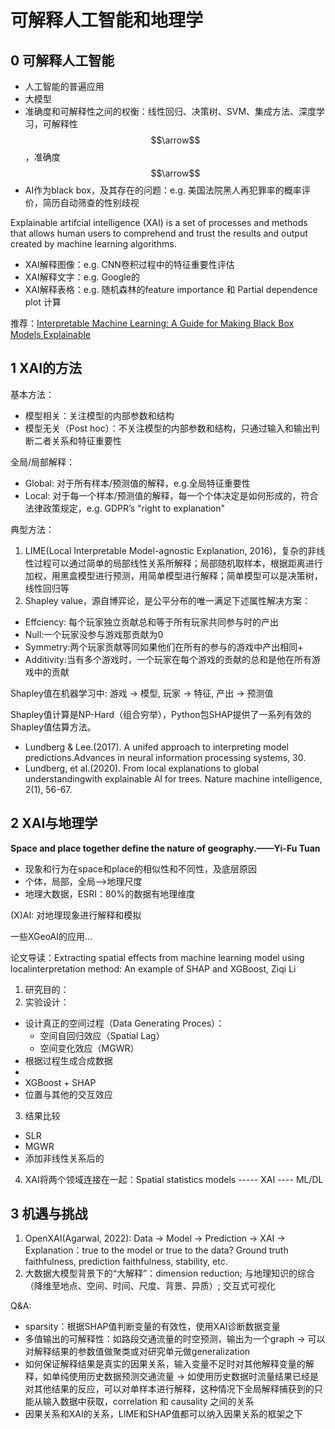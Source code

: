 # 可解释人工智能和地理学

## 0 可解释人工智能

+ 人工智能的普遍应用
+ 大模型
+ 准确度和可解释性之间的权衡：线性回归、决策树、SVM、集成方法、深度学习，可解释性$$\arrow$$，准确度$$\arrow$$
+ AI作为black box，及其存在的问题：e.g. 美国法院黑人再犯罪率的概率评价，简历自动筛查的性别歧视

Explainable artifcial intelligence (XAI) is a set of processes and methods that allows human users to comprehend and trust the results and output created by machine learning algorithms.

+ XAI解释图像：e.g. CNN卷积过程中的特征重要性评估
+ XAI解释文字：e.g. Google的
+ XAI解释表格：e.g. 随机森林的feature importance 和 Partial dependence plot 计算

推荐：[Interpretable Machine Learning: A Guide for Making Black Box Models Explainable](https://christophm.github.io/interpretable-ml-book/)

## 1 XAI的方法

基本方法：
+ 模型相关：关注模型的内部参数和结构
+ 模型无关（Post hoc）：不关注模型的内部参数和结构，只通过输入和输出判断二者关系和特征重要性

全局/局部解释：
+ Global: 对于所有样本/预测值的解释，e.g.全局特征重要性
+ Local: 对于每一个样本/预测值的解释，每一个个体决定是如何形成的，符合法律政策规定，e.g. GDPR’s "right to explanation"

典型方法：
1. LIME(Local Interpretable Model-agnostic Explanation, 2016)，复杂的非线性过程可以通过简单的局部线性关系所解释；局部随机取样本，根据距离进行加权，用黑盒模型进行预测，用简单模型进行解释；简单模型可以是决策树，线性回归等
2. Shapley value，源自博弈论，是公平分布的唯一满足下述属性解决方案：
+ Effciency: 每个玩家独立贡献总和等于所有玩家共同参与时的产出
+ Null:一个玩家没参与游戏那贡献为0
+ Symmetry:两个玩家贡献等同如果他们在所有的参与的游戏中产出相同+
+ Additivity:当有多个游戏时，一个玩家在每个游戏的贡献的总和是他在所有游戏中的贡献

Shapley值在机器学习中: 游戏 -> 模型, 玩家 -> 特征, 产出 -> 预测值

Shapley值计算是NP-Hard（组合穷举），Python包SHAP提供了一系列有效的Shapley值估算方法。

+ Lundberg & Lee.(2017). A unifed approach to interpreting model predictions.Advances in neural information processing systems, 30.
+ Lundberg, et al.(2020). From local explanations to global understandingwith explainable Al for trees. Nature machine intelligence, 2(1), 56-67.

## 2 XAI与地理学

**Space and place together define the nature of geography.——Yi-Fu Tuan**

+ 现象和行为在space和place的相似性和不同性，及底层原因
+ 个体，局部，全局-->地理尺度
+ 地理大数据，ESRI：80%的数据有地理维度

(X)AI: 对地理现象进行解释和模拟

一些XGeoAI的应用...

论文导读：Extracting spatial effects from machine learning model using localinterpretation method: An example of SHAP and XGBoost, Ziqi Li

1. 研究目的：
2. 实验设计：
 + 设计真正的空间过程（Data Generating Proces）：
   + 空间自回归效应（Spatial Lag）
   + 空间变化效应（MGWR）
 + 根据过程生成合成数据
 + 
 + XGBoost + SHAP
 + 位置与其他的交互效应
3. 结果比较
 + SLR
 + MGWR
 + 添加非线性关系后的
4. XAI将两个领域连接在一起：Spatial statistics models ----- XAI ---- ML/DL

## 3 机遇与挑战

1. OpenXAI(Agarwal, 2022): Data -> Model -> Prediction -> XAI -> Explanation：true to the model or true to the data? Ground truth faithfulness, prediction faithfulness, stability, etc.
2. 大数据大模型背景下的“大解释”：dimension reduction; 与地理知识的综合（降维至地点、空间、时间、尺度、背景、异质）; 交互式可视化

Q&A:
+ sparsity：根据SHAP值判断变量的有效性，使用XAI诊断数据变量
+ 多值输出的可解释性：如路段交通流量的时空预测，输出为一个graph -> 可以对解释结果的参数值做聚类或对研究单元做generalization
+ 如何保证解释结果是真实的因果关系，输入变量不足时对其他解释变量的解释，如单纯使用历史数据预测交通流量 -> 如使用历史数据时流量结果已经是对其他结果的反应，可以对单样本进行解释，这种情况下全局解释捕获到的只能从输入数据中获取，correlation 和 causality 之间的关系
+ 因果关系和XAI的关系，LIME和SHAP值都可以纳入因果关系的框架之下

